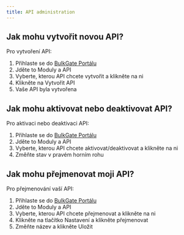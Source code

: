 ```yaml
---
title: API administration
---
```


## Jak mohu vytvořit novou API?
Pro vytvoření API:
1.  Přihlaste se do [BulkGate Portálu](https://portal.bulkgate.com)
2.	Jděte to Moduly a API
3.	Vyberte, kterou API chcete vytvořit a klikněte na ni
4.	Klikněte na Vytvořit API
5.	Vaše API byla vytvořena

## Jak mohu aktivovat nebo deaktivovat API?
Pro aktivaci nebo deaktivaci API:
1.  Přihlaste se do [BulkGate Portálu](https://portal.bulkgate.com)
2.	Jděte to Moduly a API
3.	Vyberte, kterou API chcete aktivovat/deaktivovat a klikněte na ni
4.	Změňte stav v pravém horním rohu

## Jak mohu přejmenovat moji API?
Pro přejmenování vaší API:
1.  Přihlaste se do [BulkGate Portálu](https://portal.bulkgate.com)
2.	Jděte to Moduly a API
3.	Vyberte, kterou API chcete přejmenovat a klikněte na ni
4.	Klikněte na tlačítko Nastavení a klikněte přejmenovat
5.	Změňte název a klikněte Uložit
